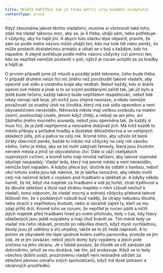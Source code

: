```yaml
---
title: DESÁTÁ KAPITOLA Jak je třeba měřiti síly každého vladařství
contentType: prose
---
```


Když zkoumáme jakost těchto vladařství, musíme si všimnouti také toho, zdali má vladař takovou moc, aby se, je-li třeba, uhájil sám, nebo potřebuje-li vždycky, aby ho hájili jiní. A abych tuto otázku lépe objasnil, pravím, že sám se podle mého názoru může uhájiti ten, kdo má tolik lidí nebo peněz, že může postaviti dostatečnou armádu a utkati se v boji s každým, kdo ho napadne. A stejně potřebuje podle mého názoru vždycky cizí pomoci ten, kdo se nepříteli nemůže postaviti v poli, nýbrž je nucen uchýliti se za hradby a hájiti je.

O prvním případě jsme již mluvili a později ještě řekneme, čeho bude třeba. V případě druhém nelze říci nic jiného než povzbuditi takové vladaře, aby opevnili své sídlo a ostatního kraje aby nedbali. Neboť každý, kdo si dobře opevní své město a jinak si to se svými poddanými zařídí tak, jak již bylo a ještě bude řečeno, každý takový bude nepřítelem respektován, neboť lidé nikdy nemají rádi boje, při nichž jsou zřejmé nesnáze, a nikdo nemůže považovati za snadný útok na člověka, který má své sídlo opevněno a není obyvatelstvem nenáviděn. Německá města mají velikou svobodu na malém území, poslouchají císaře, jenom když chtějí, a nebojí se ani jeho, ani žádného jiného mocného souseda, neboť jsou opevněna tak, že každý si musí říci, že je jistě nepříjemné a nesnadné dobývati jich. Má totiž každé to město příkopy a pořádné hradby a dostatek dělostřelectva a ve veřejných skladech jídla, pití a paliva na celý rok. Kromě toho, aby uživilo lid beze ztráty obecních peněz, každé to město má vždycky na celý rok zásobu všeho, čeho je třeba, aby se lid mohl zabývati řemesly, která jsou životním nervem města a jimiž se obyvatelstvo živí. Dále si váží všelijakých vojenských cvičení, a kromě toho mají mnohá nařízení, aby takové vojenské obyčeje neupadaly. Vladař tedy, který má pevné město a není nenáviděn, nemůže býti napaden. A kdyby přece byl, útočník by odtáhl s hanbou, neboť věci tohoto světa jsou tak měnivé, že je takřka nemožné, aby někdo mohl celý rok nečinně ležeti s vojskem pod hradbami a obléhati je. A kdyby někdo namítl, že lid, když má majetek za hradbami a vidí jej hořet, ztratí trpělivost a že dlouhé obležení a lítost nad ztrátou majetku v něm vzbudí nechuť k vladaři, tomu odpovím, že vladař mocný a srdnatý vždycky překoná takové těžkosti tím, že v poddaných vzbudí buď naději, že útrapy nebudou dlouhé, nebo strach z nepřítelovy krutosti, nebo si obratně zajistí ty, kteří se mu zdají příliš drzí. Kromě toho se rozumí, že nepřítel je nucen páliti a ničiti jejich majetek před hradbami hned po svém příchodu, tedy v čas, kdy hlavy obležených jsou ještě rozpáleny a mají chuť brániti se. Tím méně tedy se vladař má čeho obávati, protože po několika dnech, když mysli vychladnou, škody jsou již udělány a zlo utrpěno, takže se to již nedá napraviti. A to potom se obyvatelé tím lépe sjednotí kolem svého panovníka, protože se jim zdá, že je jim zavázán, neboť jejich domy byly vypáleny a jejich pole zničena na jeho obranu. Je v lidské povaze, že člověk se cítí zavázán jak dobrodiním, jehož se mu dostává, tak tím, jež prokazuje. Když se to tedy všechno dobře uváží, prozíravému vladaři není nesnadné udržeti za obležení pevnou odvahu svých spoluobčanů, když má dosti potravin a obranných prostředků.
